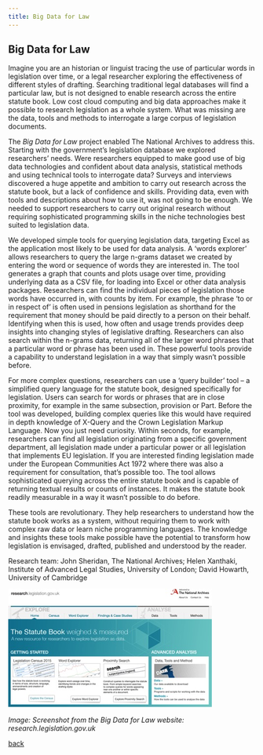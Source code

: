 ```yaml
---
title: Big Data for Law
---
```


## Big Data for Law

Imagine you are an historian or linguist tracing the use of particular words in legislation over time, or a legal researcher exploring the effectiveness of different styles of drafting. Searching traditional legal databases will find a particular law, but is not designed to enable research across the entire statute book.
Low cost cloud computing and big data approaches make it possible to research legislation as a whole system. What was missing are the data, tools and methods to interrogate a large corpus of legislation documents.

The _Big Data for Law_ project enabled The National Archives to address this. Starting with the government’s legislation database we explored researchers’ needs. Were researchers equipped to make good use of big data technologies and confident about data analysis, statistical methods and using technical tools to interrogate data? Surveys and interviews discovered a huge appetite and ambition to carry out research across the statute book, but a lack of confidence and skills. Providing data, even with tools and descriptions about how to use it, was not going to be enough. We needed to support researchers to carry out original research without requiring sophisticated programming skills in the niche technologies best suited to legislation data. 

We developed simple tools for querying legislation data, targeting Excel as the application most likely to be used for data analysis. A ‘words explorer’ allows researchers to query the large n-grams dataset we created by entering the word or sequence of words they are interested in. The tool generates a graph that counts and plots usage over time, providing underlying data as a CSV file, for loading into Excel or other data analysis packages. Researchers can find the individual pieces of legislation those words have occurred in, with counts by item. For example, the phrase ‘to or in respect of’ is often used in pensions legislation as shorthand for the requirement that money should be paid directly to a person on their behalf. Identifying when this is used, how often and usage trends provides deep insights into changing styles of legislative drafting. Researchers can also search within the n-grams data, returning all of the larger word phrases that a particular word or phrase has been used in. These powerful tools provide a capability to understand legislation in a way that simply wasn’t possible before. 

For more complex questions, researchers can use a ‘query builder’ tool – a simplified query language for the statute book, designed specifically for legislation. Users can search for words or phrases that are in close proximity, for example in the same subsection, provision or Part. Before the tool was developed, building complex queries like this would have required in depth knowledge of X-Query and the Crown Legislation Markup Language. Now you just need curiosity. Within seconds, for example, researchers can find all legislation originating from a specific government department, all legislation made under a particular power or all legislation that implements EU legislation. If you are interested finding legislation made under the European Communities Act 1972 where there was also a requirement for consultation, that’s possible too. The tool allows sophisticated querying across the entire statute book and is capable of returning textual results or counts of instances. It makes the statute book readily measurable in a way it wasn’t possible to do before. 

These tools are revolutionary. They help researchers to understand how the statute book works as a system, without requiring them to work with complex raw data or learn niche programming languages. The knowledge and insights these tools make possible have the potential to transform how legislation is envisaged, drafted, published and understood by the reader.

Research team: John Sheridan, The National Archives; Helen Xanthaki, Institute of Advanced Legal Studies, University of London; David Howarth, University of Cambridge

![Image: Screenshot from the Big Data for Law website: research.legislation.gov.uk](Images/27.jpg)

_Image: Screenshot from the Big Data for Law website: research.legislation.gov.uk_

[back](./)